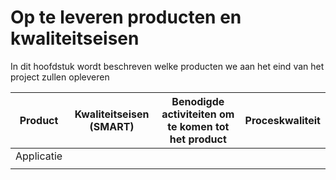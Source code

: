 # Op te leveren producten en kwaliteitseisen
In dit hoofdstuk wordt beschreven welke producten we aan het eind van het project zullen opleveren

| Product | Kwaliteitseisen (SMART) | Benodigde activiteiten om te komen tot het product | Proceskwaliteit |
|---------|-------------------------|----------------------------------------------------|-----------------|
| Applicatie | | | |
| | | | |
